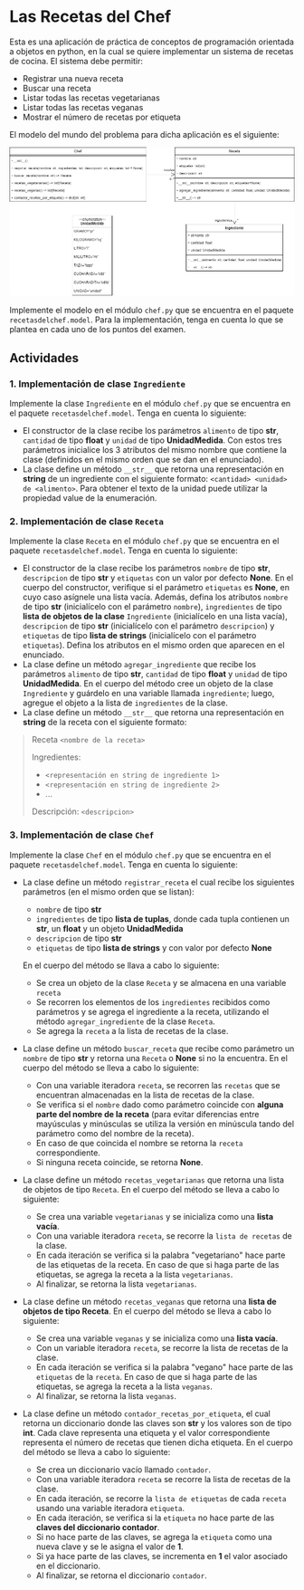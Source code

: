 # Las Recetas del Chef

Esta es una aplicación de práctica de conceptos de programación orientada
a objetos en python, en la cual se quiere implementar un sistema de recetas
de cocina. El sistema debe permitir:

- Registrar una nueva receta
- Buscar una receta
- Listar todas las recetas vegetarianas
- Listar todas las recetas veganas
- Mostrar el número de recetas por etiqueta

El modelo del mundo del problema para dicha aplicación es el siguiente:

![Modelo del mundo de la aplicación Las Recetas del Chef](assets/modelo_chef.png)

Implemente el modelo en el módulo `chef.py` que se encuentra en el paquete 
`recetasdelchef.model`. Para la implementación, tenga en cuenta lo que se plantea
en cada uno de los puntos del examen.

## Actividades

### 1. Implementación de clase `Ingrediente`

Implemente la clase `Ingrediente` en el módulo `chef.py` que se encuentra en el paquete
`recetasdelchef.model`. Tenga en cuenta lo siguiente:

- El constructor de la clase recibe los parámetros `alimento` de tipo **str**, `cantidad` de tipo 
**float** y `unidad` de tipo **UnidadMedida**. Con estos tres parámetros inicialice los 3 atributos 
del mismo nombre que contiene la clase (definidos en el mismo orden que se dan en el enunciado).
- La clase define un método `__str__` que retorna una representación en **string** de un ingrediente 
con el siguiente formato: `<cantidad> <unidad> de <alimento>`. Para obtener el texto de la unidad 
puede utilizar la propiedad value de la enumeración.

### 2. Implementación de clase `Receta`

Implemente la clase `Receta` en el módulo `chef.py` que se encuentra en el paquete
`recetasdelchef.model`. Tenga en cuenta lo siguiente:

- El constructor de la clase recibe los parámetros `nombre` de tipo **str**, `descripcion` de tipo 
**str** y `etiquetas` con un valor por defecto **None**. En el cuerpo del constructor, 
verifique si el parámetro `etiquetas` es **None**, en cuyo caso asígnele una lista vacía. Además, defina 
los atributos `nombre` de tipo **str** (inicialícelo con el parámetro `nombre`), `ingredientes` de tipo **lista** 
**de objetos de la clase** `Ingrediente` (inicialícelo en una lista vacía), `descripcion` de tipo **str** (inicialícelo 
con el parámetro `descripcion`) y `etiquetas` de tipo **lista de strings** (inicialícelo con el parámetro `etiquetas`). 
Defina los atributos en el mismo orden que aparecen en el enunciado.
- La clase define un método `agregar_ingrediente` que recibe los parámetros `alimento` de tipo **str**, `cantidad` de 
tipo **float** y `unidad` de tipo **UnidadMedida**. En el cuerpo del método cree un objeto de la clase `Ingrediente` y 
guárdelo en una variable llamada `ingrediente`; luego, agregue el objeto a la lista de `ingredientes` de la clase.
- La clase define un método `__str__` que retorna una representación en **string** de la receta con el siguiente formato:
> Receta `<nombre de la receta>`
> 
> Ingredientes:
>
> - `<representación en string de ingrediente 1>`
> - `<representación en string de ingrediente 2>`
> - ...
>
> Descripción:
> `<descripcion>`
 
### 3. Implementación de clase `Chef`

Implemente la clase `Chef` en el módulo `chef.py` que se encuentra en el paquete
`recetasdelchef.model`. Tenga en cuenta lo siguiente:

- La clase define un método `registrar_receta` el cual recibe los siguientes parámetros (en el mismo orden que se listan):
  - `nombre` de tipo **str**
  - `ingredientes` de tipo **lista de tuplas**, donde cada tupla contienen un **str**, un **float** y un objeto **UnidadMedida**
  - `descripcion` de tipo **str**
  - `etiquetas` de tipo **lista de strings** y con valor por defecto **None**
  
  En el cuerpo del método se llava a cabo lo siguiente:
  - Se crea un objeto de la clase `Receta` y se almacena en una variable `receta`
  - Se recorren los elementos de los `ingredientes` recibidos como parámetros y se agrega el ingrediente a la receta, 
  utilizando el método `agregar_ingrediente` de la clase `Receta`.
  - Se agrega la `receta` a la lista de recetas de la clase.


- La clase define un método `buscar_receta` que recibe como parámetro un `nombre` de tipo **str** y retorna una `Receta` o **None** 
si no la encuentra. En el cuerpo del método se lleva a cabo lo siguiente:
  - Con una variable iteradora `receta`, se recorren las `recetas` que se encuentran almacenadas en la lista de recetas de la clase.
  - Se verifica si el `nombre` dado como parámetro coincide con **alguna parte del nombre de la receta** (para evitar 
  diferencias entre mayúsculas y minúsculas se utiliza la versión en minúscula tando del parámetro como del nombre de la receta).
  - En caso de que coincida el nombre se retorna la `receta` correspondiente.
  - Si ninguna receta coincide, se retorna **None**.


- La clase define un método `recetas_vegetarianas` que retorna una lista de objetos de tipo `Receta`. En el cuerpo del 
método se lleva a cabo lo siguiente:
  - Se crea una variable `vegetarianas` y se inicializa como una **lista vacía**.
  - Con una variable iteradora `receta`, se recorre la `lista de recetas` de la clase.
  - En cada iteración se verifica si la palabra "vegetariano" hace parte de las etiquetas de la receta. 
  En caso de que si haga parte de las etiquetas, se agrega la receta a la lista `vegetarianas`.
  - Al finalizar, se retorna la lista `vegetarianas`.


- La clase define un método `recetas_veganas` que retorna una **lista de objetos de tipo Receta**. En el cuerpo del método se 
lleva a cabo lo siguiente:
  - Se crea una variable `veganas` y se inicializa como una **lista vacía**.
  - Con un variable iteradora `receta`, se recorre la lista de recetas de la clase.
  - En cada iteración se verifica si la palabra "vegano" hace parte de las `etiquetas` de la `receta`. En caso de que si 
  haga parte de las etiquetas, se agrega la receta a la lista `veganas`.
  - Al finalizar, se retorna la lista `veganas`.


- La clase define un método `contador_recetas_por_etiqueta`, el cual retorna un diccionario donde las claves son **str** y 
los valores son de tipo **int**. Cada clave representa una etiqueta y el valor correspondiente representa el número de 
recetas que tienen dicha etiqueta. En el cuerpo del método se lleva a cabo lo siguiente:
  - Se crea un diccionario vacío llamado `contador`.
  - Con una variable iteradora `receta` se recorre la lista de recetas de la clase.
  - En cada iteración, se recorre la `lista de etiquetas` de cada `receta` usando una variable iteradora `etiqueta`.
  - En cada iteración, se verifica si la `etiqueta` no hace parte de las **claves del diccionario contador**.
  - Si no hace parte de las claves, se agrega la `etiqueta` como una nueva clave y se le asigna el valor de **1**.
  - Si ya hace parte de las claves, se incrementa en **1** el valor asociado en el diccionario.
  - Al finalizar, se retorna el diccionario `contador`.